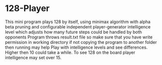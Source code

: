 # 128-Player
This mini program plays 128 by itself, using minimax algorithm with alpha beta pruning and configurable independent player-generator intelligence level which adjusts how many future steps could be handled by both opponents Program throws result.txt file so make sure that you have write permission in working directory if not copying the program to another folder then running may help Play with intelligence levels and see differences. Higher then 10 could take a while. To see 128 on the board player intelligence may set over 15.
